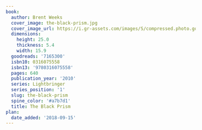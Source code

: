 ```yaml
---
book:
  author: Brent Weeks
  cover_image: the-black-prism.jpg
  cover_image_url: https://i.gr-assets.com/images/S/compressed.photo.goodreads.com/books/1327921884l/7165300._SX98_.jpg
  dimensions:
    height: 25.0
    thickness: 5.4
    width: 15.9
  goodreads: '7165300'
  isbn10: 0316075558
  isbn13: '9780316075558'
  pages: 640
  publication_year: '2010'
  series: Lightbringer
  series_position: '1'
  slug: the-black-prism
  spine_color: '#a7b7d1'
  title: The Black Prism
plan:
  date_added: '2018-09-15'
---
```


